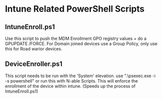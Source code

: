 # Intune Related PowerShell Scripts


## IntuneEnroll.ps1
Use this script to push the MDM Enrollment GPO registry values + do a GPUPDATE /FORCE.
For Domain joined devices use a Group Policy, only use this for Road warior devices. 

## DeviceEnroller.ps1
This script needs to be run with the 'System' elevation. use ".\psexec.exe -i -s powershell" or run this with N-able Scripts.
This will enforce the enrollment of the device within intune. (Speeds up the process of IntuneEnroll.ps1)
